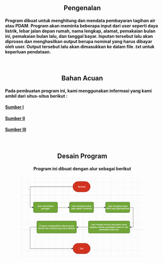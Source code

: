 <h2 align = "center">Pengenalan</h2>
<h4>Program dibuat untuk menghitung dan mendata pembayaran tagihan air atau PDAM. Program akan meminta beberapa input dari user seperti daya listrik, lebar jalan depan rumah, nama lengkap, alamat, pemakaian bulan ini, pemakaian bulan lalu, dan tanggal bayar. Inputan tersebut lalu akan diproses dan menghasilkan output berupa nominal yang harus dibayar oleh user. Output tersebut lalu akan dimasukkan ke dalam file .txt untuk keperluan pendataan.</h4><br>

<h2 align = "center">Bahan Acuan</h2>
<h4>Pada pembuatan program ini, kami menggunakan informasi yang kami ambil dari situs-situs berikut : </h4>
<h4><a href = "https://www.pdam.denpasarkota.go.id/public/uploads/download/download_220407120737_penyesuaian-tarif-perumda-air-minum-tirta-sewakadarma-2022.pdf">Sumber I</a><h4>
<h4><a href="http://tirtalingga.co.id/biaya-pemeliharaan-dan-denda">Sumber II</a><h4>
<h4><a href = "http://tirtalingga.co.id/biaya-pemeliharaan-dan-denda](https://tirtamangutama.badungkab.go.id/syarat-dan-ketetntuan-pelanggan">Sumber III</a><h4><br>

<h2 align = "center">Desain Program</h2>
<h4 align = "center">Program ini dibuat dengan alur sebagai berikut</h4>
<div align="center"><img src="https://raw.githubusercontent.com/devtadanarsa/Program-Tagihan-Air/main/Penjelasan%20Program/Alur%20Program.png" width="400"></div>
